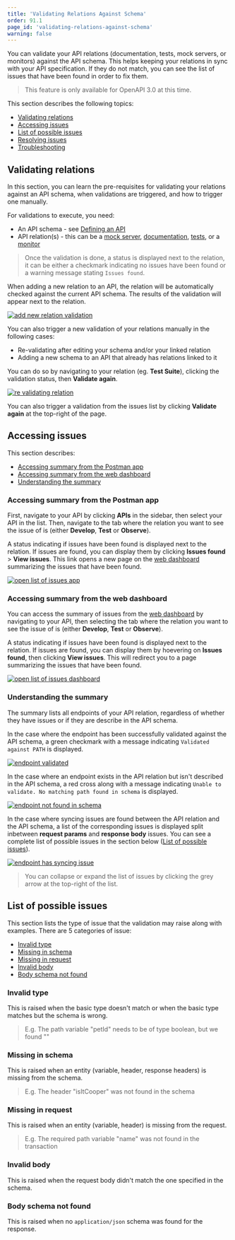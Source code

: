 ```yaml
---
title: 'Validating Relations Against Schema'
order: 91.1
page_id: 'validating-relations-against-schema'
warning: false
---
```


You can validate your API relations (documentation, tests, mock servers, or monitors) against the API schema. This helps keeping your relations in sync with your API specification. 
If they do not match, you can see the list of issues that have been found in order to fix them.

> This feature is only available for OpenAPI 3.0 at this time.

This section describes the following topics:

* [Validating relations](#validating-relations)
* [Accessing issues](#accessing-issues)
* [List of possible issues](#list-of-possible-issues)
* [Resolving issues](#resolving-issues)
* [Troubleshooting](#troubleshooting)

## Validating relations

In this section, you can learn the pre-requisites for validating your relations against an API schema, when validations are triggered, and how to trigger one manually.

For validations to execute, you need:
 * An API schema - see [Defining an API](/docs/postman/design-and-develop-apis/the-api-workflow/#defining-an-api)
 * API relation(s) - this can be a [mock server](https://learning.getpostman.com/docs/postman/design-and-develop-apis/the-api-workflow/#adding-a-mock-server), [documentation](https://learning.getpostman.com/docs/postman/design-and-develop-apis/the-api-workflow/#adding-documentation), [tests](https://learning.getpostman.com/docs/postman/design-and-develop-apis/the-api-workflow/#adding-documentation), or a [monitor](https://learning.getpostman.com/docs/postman/design-and-develop-apis/the-api-workflow/#adding-documentation)

 > Once the validation is done, a status is displayed next to the relation, it can be either a checkmark indicating no issues have been found or a warning message stating `Issues found`.

When adding a new relation to an API, the relation will be automatically checked against the current API schema. The results of the validation will appear next to the relation.

[![add new relation validation](https://user-images.githubusercontent.com/5029719/72074589-1b4d2c80-32ea-11ea-8d87-2f06a11e2ca1.gif)](https://user-images.githubusercontent.com/5029719/72074589-1b4d2c80-32ea-11ea-8d87-2f06a11e2ca1.gif)

You can also trigger a new validation of your relations manually in the following cases:

* Re-validating after editing your schema and/or your linked relation
* Adding a new schema to an API that already has relations linked to it

You can do so by navigating to your relation (eg. **Test Suite**), clicking the validation status, then **Validate again**.

[![re validating relation](https://user-images.githubusercontent.com/5029719/72075557-eb068d80-32eb-11ea-8845-96b1afa3ed8e.gif)](https://user-images.githubusercontent.com/5029719/72075557-eb068d80-32eb-11ea-8845-96b1afa3ed8e.gif)

You can also trigger a validation from the issues list by clicking **Validate again** at the top-right of the page.

## Accessing issues

This section describes:

* [Accessing summary from the Postman app](#accessing-summary-from-the-postman-app)
* [Accessing summary from the web dashboard](#accessing-summary-from-the-web-dashboard)
* [Understanding the summary](#understanding-the-summary)

### Accessing summary from the Postman app

First, navigate to your API by clicking **APIs** in the sidebar, then select your API in the list. Then, navigate to the tab where the relation you want to see the issue of is (either **Develop**, **Test** or **Observe**).

A status indicating if issues have been found is displayed next to the relation. If issues are found, you can display them by clicking **Issues found** > **View issues**. 
This link opens a new page on the [web dashboard](https://app.getpostman.com/dashboard) summarizing the issues that have been found.

[![open list of issues app](https://user-images.githubusercontent.com/5029719/72078733-8e0dd600-32f1-11ea-8947-73d302d29704.gif)](https://user-images.githubusercontent.com/5029719/72078733-8e0dd600-32f1-11ea-8947-73d302d29704.gif)

### Accessing summary from the web dashboard

You can access the summary of issues from the [web dashboard](https://app.getpostman.com/dashboard) by navigating to your API, then selecting the tab where the relation you want to see the issue of is (either **Develop**, **Test** or **Observe**).

A status indicating if issues have been found is displayed next to the relation. If issues are found, you can display them by hoevering on **Issues found**, then clicking **View issues**. This will redirect you to a page summarizing the issues that have been found.

[![open list of issues dashboard](https://user-images.githubusercontent.com/5029719/72079607-28224e00-32f3-11ea-956d-99d0087b03fb.gif)](https://user-images.githubusercontent.com/5029719/72079607-28224e00-32f3-11ea-956d-99d0087b03fb.gif)

### Understanding the summary

The summary lists all endpoints of your API relation, regardless of whether they have issues or if they are describe in the API schema. 

In the case where the endpoint has been successfully validated against the API schema, a green checkmark with a message indicating `Validated against PATH` is displayed.

[![endpoint validated](https://user-images.githubusercontent.com/5029719/72102453-f32bf080-331e-11ea-8e7e-7ce7f99b1e53.png)](https://user-images.githubusercontent.com/5029719/72102453-f32bf080-331e-11ea-8e7e-7ce7f99b1e53.png)

In the case where an endpoint exists in the API relation but isn't described in the API schema, a red cross along with a message indicating `Unable to validate. No matching path found in schema` is displayed.

[![endpoint not found in schema](https://user-images.githubusercontent.com/5029719/72102493-0b9c0b00-331f-11ea-828f-e8a237c5b4f2.png)](https://user-images.githubusercontent.com/5029719/72102493-0b9c0b00-331f-11ea-828f-e8a237c5b4f2.png)

In the case where syncing issues are found between the API relation and the API schema, a list of the corresponding issues is displayed split inbetween **request params** and **response body** issues. You can see a complete list of possible issues in the section below ([List of possible issues](#list-of-possible-issues)).

[![endpoint has syncing issue](https://user-images.githubusercontent.com/5029719/72102817-c75d3a80-331f-11ea-9045-50d54a5d6690.png)](https://user-images.githubusercontent.com/5029719/72102817-c75d3a80-331f-11ea-9045-50d54a5d6690.png)

> You can collapse or expand the list of issues by clicking the grey arrow at the top-right of the list. 

## List of possible issues

This section lists the type of issue that the validation may raise along with examples. There are 5 categories of issue:

* [Invalid type](#invalid-type)
* [Missing in schema](#missing-in-schema)
* [Missing in request](#missing-in-request)
* [Invalid body](#invalid-body)
* [Body schema not found](#body-schema-not-found)

### Invalid type

This is raised when the basic type doesn't match or when the basic type matches but the schema is wrong.

> E.g. The path variable "petId" needs to be of type boolean, but we found "<integer>"

### Missing in schema

This is raised when an entity (variable, header, response headers) is missing from the schema.

> E.g. The header "isItCooper" was not found in the schema

### Missing in request

This is raised when an entity (variable, header) is missing from the request.

> E.g. The required path variable "name" was not found in the transaction

### Invalid body

This is raised when the request body didn't match the one specified in the schema.

### Body schema not found

This is raised when no `application/json` schema was found for the response.